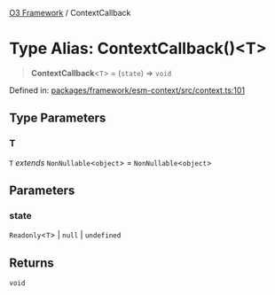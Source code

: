 [O3 Framework](../API.md) / ContextCallback

# Type Alias: ContextCallback()\<T\>

> **ContextCallback**\<`T`\> = (`state`) => `void`

Defined in: [packages/framework/esm-context/src/context.ts:101](https://github.com/habeshabro/openmrs-esm-core/blob/main/packages/framework/esm-context/src/context.ts#L101)

## Type Parameters

### T

`T` *extends* `NonNullable`\<`object`\> = `NonNullable`\<`object`\>

## Parameters

### state

`Readonly`\<`T`\> | `null` | `undefined`

## Returns

`void`
